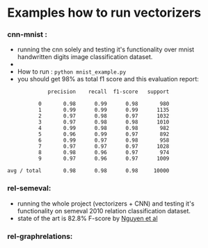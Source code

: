 # Examples how to run vectorizers 

### cnn-mnist : 
- running the cnn solely and testing it's functionality over mnist handwritten digits image classification dataset.
- 
- How to run : `python mnist_example.py`
- you should get 98% as total f1 score and this evaluation report:
```
             precision    recall  f1-score   support

          0       0.98      0.99      0.98       980
          1       0.99      0.99      0.99      1135
          2       0.97      0.98      0.97      1032
          3       0.97      0.98      0.98      1010
          4       0.99      0.98      0.98       982
          5       0.96      0.99      0.97       892
          6       0.99      0.97      0.98       958
          7       0.97      0.97      0.97      1028
          8       0.98      0.96      0.97       974
          9       0.97      0.96      0.97      1009

avg / total       0.98      0.98      0.98     10000
```


### rel-semeval: 
- running the whole project (vectorizers + CNN) and testing it's functionality on semeval 2010 relation classification dataset.
- state of the art is 82.8% F-score by [Nguyen et al](http://www.cs.nyu.edu/~thien/pubs/vector15.pdf)


### rel-graphrelations:

